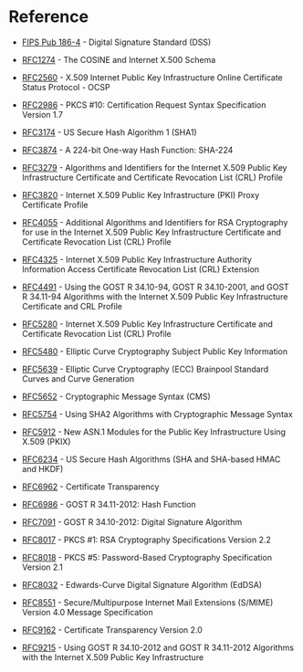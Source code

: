 # Reference

- [FIPS Pub 186-4](https://nvlpubs.nist.gov/nistpubs/FIPS/NIST.FIPS.186-4.pdf) - Digital Signature Standard (DSS)

- [RFC1274](https://datatracker.ietf.org/doc/html/RFC1274) - The COSINE and Internet X.500 Schema

- [RFC2560](https://datatracker.ietf.org/doc/html/RFC2560) - X.509 Internet Public Key Infrastructure Online Certificate Status Protocol - OCSP

- [RFC2986](https://datatracker.ietf.org/doc/html/RFC2986) - PKCS #10: Certification Request Syntax Specification Version 1.7

- [RFC3174](https://datatracker.ietf.org/doc/html/RFC3174) - US Secure Hash Algorithm 1 (SHA1)

- [RFC3874](https://datatracker.ietf.org/doc/html/RFC3874) - A 224-bit One-way Hash Function: SHA-224

- [RFC3279](https://datatracker.ietf.org/doc/html/RFC3279) - Algorithms and Identifiers for the Internet X.509 Public Key Infrastructure Certificate and Certificate Revocation List (CRL) Profile

- [RFC3820](https://datatracker.ietf.org/doc/html/RFC3820) - Internet X.509 Public Key Infrastructure (PKI) Proxy Certificate Profile

- [RFC4055](https://datatracker.ietf.org/doc/html/RFC4055) - Additional Algorithms and Identifiers for RSA Cryptography for use in the Internet X.509 Public Key Infrastructure Certificate and Certificate Revocation List (CRL) Profile

- [RFC4325](https://datatracker.ietf.org/doc/html/RFC4325) - Internet X.509 Public Key Infrastructure Authority Information Access Certificate Revocation List (CRL) Extension

- [RFC4491](https://datatracker.ietf.org/doc/html/RFC4491) - Using the GOST R 34.10-94, GOST R 34.10-2001, and GOST R 34.11-94 Algorithms with the Internet X.509 Public Key Infrastructure Certificate and CRL Profile

- [RFC5280](https://datatracker.ietf.org/doc/html/RFC5280) - Internet X.509 Public Key Infrastructure Certificate and Certificate Revocation List (CRL) Profile

- [RFC5480](https://datatracker.ietf.org/doc/html/RFC5480) - Elliptic Curve Cryptography Subject Public Key Information

- [RFC5639](https://datatracker.ietf.org/doc/html/RFC5639) - Elliptic Curve Cryptography (ECC) Brainpool Standard Curves and Curve Generation

- [RFC5652](https://datatracker.ietf.org/doc/html/RFC5652) - Cryptographic Message Syntax (CMS)

- [RFC5754](https://datatracker.ietf.org/doc/html/RFC5754) - Using SHA2 Algorithms with Cryptographic Message Syntax

- [RFC5912](https://datatracker.ietf.org/doc/html/RFC5912) - New ASN.1 Modules for the Public Key Infrastructure Using X.509 (PKIX)

- [RFC6234](https://datatracker.ietf.org/doc/html/RFC6234) - US Secure Hash Algorithms (SHA and SHA-based HMAC and HKDF)

- [RFC6962](https://datatracker.ietf.org/doc/html/RFC6962) - Certificate Transparency

- [RFC6986](https://datatracker.ietf.org/doc/html/RFC6986) - GOST R 34.11-2012: Hash Function

- [RFC7091](https://datatracker.ietf.org/doc/html/RFC7091) - GOST R 34.10-2012: Digital Signature Algorithm

- [RFC8017](https://datatracker.ietf.org/doc/html/RFC8017) - PKCS #1: RSA Cryptography Specifications Version 2.2

- [RFC8018](https://datatracker.ietf.org/doc/html/RFC8018) - PKCS #5: Password-Based Cryptography Specification Version 2.1

- [RFC8032](https://datatracker.ietf.org/doc/html/RFC8032) - Edwards-Curve Digital Signature Algorithm (EdDSA)

- [RFC8551](https://datatracker.ietf.org/doc/html/RFC8551) - Secure/Multipurpose Internet Mail Extensions (S/MIME) Version 4.0 Message Specification

- [RFC9162](https://datatracker.ietf.org/doc/html/RFC9162) - Certificate Transparency Version 2.0

- [RFC9215](https://datatracker.ietf.org/doc/html/RFC9215) - Using GOST R 34.10-2012 and GOST R 34.11-2012 Algorithms with the Internet X.509 Public Key Infrastructure

